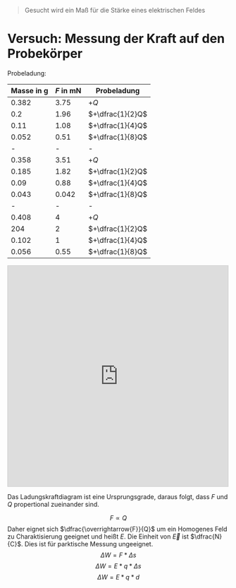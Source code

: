 > Gesucht wird ein Maß für die Stärke eines elektrischen Feldes

# Versuch: Messung der Kraft auf den Probekörper
Probeladung: 

| Masse in g | $F$ in mN | Probeladung      |
| ---------- | --------- | ---------------- |
| 0.382      | 3.75      | $+Q$             |
| 0.2        | 1.96      | $+\dfrac{1}{2}Q$ |
| 0.11       | 1.08      | $+\dfrac{1}{4}Q$ |
| 0.052      | 0.51      | $+\dfrac{1}{8}Q$ |
| -          | -         | -                |
| 0.358      | 3.51      | $+Q$             |
| 0.185      | 1.82      | $+\dfrac{1}{2}Q$ |
| 0.09       | 0.88      | $+\dfrac{1}{4}Q$ |
| 0.043      | 0.042     | $+\dfrac{1}{8}Q$ |
| -          | -         | -                |
| 0.408      | 4         | $+Q$             |
| 204        | 2         | $+\dfrac{1}{2}Q$ |
| 0.102      | 1         | $+\dfrac{1}{4}Q$ |
| 0.056      | 0.55      | $+\dfrac{1}{8}Q$ |

<iframe src="https://www.desmos.com/calculator/jqx7xmo7bu?embed" width="500" height="500" style="border: 1px solid #ccc" frameborder=0></iframe>

Das Ladungskraftdiagram ist eine Ursprungsgrade, daraus folgt, dass $F$ und $Q$ propertional zueinander sind.

$$F \propto Q$$
Daher eignet sich $\dfrac{\overrightarrow{F}}{Q}$ um ein Homogenes Feld zu Charaktisierung geeignet und heißt $E$. Die Einheit von $\overrightarrow{E}$ ist $\dfrac{N}{C}$.  Dies ist für parktische Messung ungeeignet.
$$\Delta W=F*\Delta s$$
$$\Delta W=E*q*\Delta s$$
$$\Delta W=E*q*d$$

